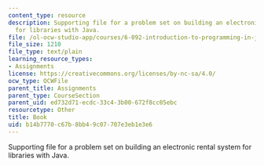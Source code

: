 ```yaml
---
content_type: resource
description: Supporting file for a problem set on building an electronic rental system
  for libraries with Java.
file: /ol-ocw-studio-app/courses/6-092-introduction-to-programming-in-java-january-iap-2010/b14b7770c67b8bb49c07707e3eb1e3e6_Book.java
file_size: 1210
file_type: text/plain
learning_resource_types:
- Assignments
license: https://creativecommons.org/licenses/by-nc-sa/4.0/
ocw_type: OCWFile
parent_title: Assignments
parent_type: CourseSection
parent_uid: ed732d71-ecdc-33c4-3b00-672f8cc05ebc
resourcetype: Other
title: Book
uid: b14b7770-c67b-8bb4-9c07-707e3eb1e3e6
---
```

Supporting file for a problem set on building an electronic rental system for libraries with Java.